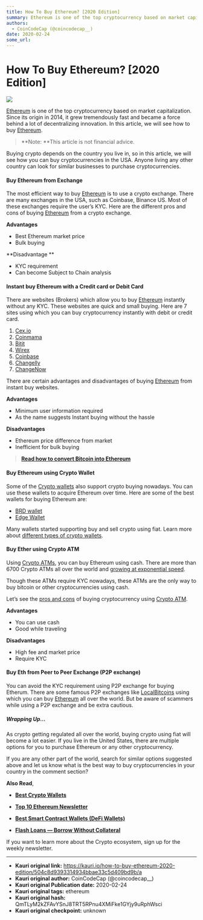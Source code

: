 ```yaml
---
title: How To Buy Ethereum? [2020 Edition]
summary: Ethereum is one of the top cryptocurrency based on market capitalization. Since its origin in 2014, it grew tremendously fast and became a force behind a lot of
authors:
  - CoinCodeCap (@coincodecap__)
date: 2020-02-24
some_url: 
---
```


# How To Buy Ethereum? [2020 Edition]

![](https://ipfs.infura.io/ipfs/QmXJNbeRBUreDYQXF3nG8qaPVir4td7JVPQrU5E3xVyrQj)


[Ethereum](https://blog.coincodecap.com/tag/ethereum/) is one of the top cryptocurrency based on market capitalization. Since its origin in 2014, it grew tremendously fast and became a force behind a lot of decentralizing innovation. In this article, we will see how to buy [Ethereum](https://blog.coincodecap.com/tag/ethereum/). 

> **Note: **This article is not financial advice. 

Buying crypto depends on the country you live in, so in this article, we will see how you can buy cryptocurrencies in the USA. Anyone living any other country can look for similar businesses to purchase cryptocurrencies. 

#### Buy Ethereum from Exchange

The most efficient way to buy [Ethereum](https://blog.coincodecap.com/tag/ethereum/) is to use a crypto exchange. There are many exchanges in the USA, such as Coinbase, Binance US. Most of these exchanges require the user’s KYC. Here are the different pros and cons of buying [Ethereum](https://blog.coincodecap.com/tag/ethereum/) from a crypto exchange.

**Advantages**

*   Best Ethereum market price
*   Bulk buying 

**Disadvantage **

*   KYC requirement
*   Can become Subject to Chain analysis 

#### Instant buy Ethereum with a Credit card or Debit Card

There are websites (Brokers) which allow you to buy [Ethereum](https://blog.coincodecap.com/tag/ethereum/) instantly without any KYC. These websites are quick and small buying. Here are 7 sites using which you can buy cryptocurrency instantly with debit or credit card. 

1.  [Cex.io](https://cex.io/)
2.  [Coinmama](https://www.coinmama.com/?utm_source=coincodecap.com)
3.  [Bitit](https://bitit.io/?utm_source=coincodecap.com)
4.  [Wirex](https://wirexapp.com/global?utm_source=coincodecap.com)
5.  [Coinbase](https://www.coinbase.com/?utm_source=coincodecap.com)
6.  [Changelly](https://changelly.com/?utm_source=coincodecap.com)
7.  [ChangeNow](https://changenow.io/?utm_source=coincodecap.com)

There are certain advantages and disadvantages of buying [Ethereum](https://blog.coincodecap.com/tag/ethereum/) from instant buy websites.

**Advantages**

*   Minimum user information required
*   As the name suggests Instant buying without the hassle

**Disadvantages**

*   Ethereum price difference from market
*   Inefficient for bulk buying

> [**Read how to convert Bitcoin into Ethereum**](https://blog.coincodecap.com/convert-bitcoin-best-crypto-exchange-services/)

#### Buy Ethereum using Crypto Wallet

Some of the [Crypto wallets](https://blog.coincodecap.com/tag/crypto-wallet/) also support crypto buying nowadays. You can use these wallets to acquire Ethereum over time. Here are some of the best wallets for buying Ethereum are:

*   [BRD wallet](https://brd.com/?utm_source=coincodecap.com)
*   [Edge Wallet](https://edge.app/?utm_source=coincodecap.com)

Many wallets started supporting buy and sell crypto using fiat. Learn more about [different types of crypto wallets](https://blog.coincodecap.com/different-types-of-crypto-wallets/).

#### Buy Ether using Crypto ATM

Using [Crypto ATMs](https://blog.coincodecap.com/tag/crypto-atm/), you can buy Ethereum using cash. There are more than 6700 Crypto ATMs all over the world and [growing at exponential speed](https://blog.coincodecap.com/bitcoin-atm-stats/). 

Though these ATMs require KYC nowadays, these ATMs are the only way to buy bitcoin or other cryptocurrencies using cash.

Let’s see the [pros and cons](https://blog.coincodecap.com/bitcoin-atm-pros-and-cons/) of buying cryptocurrency using [Crypto ATM](https://blog.coincodecap.com/tag/crypto-atm/). 

**Advantages**

*   You can use cash
*   Good while traveling

**Disadvantages**

*   High fee and market price
*   Require KYC

#### Buy Eth from Peer to Peer Exchange (P2P exchange) 

You can avoid the KYC requirement using P2P exchange for buying Etherum. There are some famous P2P exchanges like [LocalBitcoins](https://localbitcoins.com/?utm_source=coincodecap.com) using which you can buy [Ethereum](https://blog.coincodecap.com/tag/ethereum/) all over the world. But be aware of scammers while using a P2P exchange and be extra cautious. 

##### Wrapping Up…

As crypto getting regulated all over the world, buying crypto using fiat will become a lot easier. If you live in the United States, there are multiple options for you to purchase Ethereum or any other cryptocurrency.

If you are any other part of the world, search for similar options suggested above and let us know what is the best way to buy cryptocurrencies in your country in the comment section?

**Also Read**,

*   **[Best Crypto Wallets](https://blog.coincodecap.com/best-crypto-wallets-app/)**

*   [**Top 10 Ethereum Newsletter**](https://blog.coincodecap.com/ethereum-newsletters/)

*   **[Best Smart Contract Wallets (DeFi Wallets)](https://blog.coincodecap.com/best-smart-contract-wallet/)**

*   [**Flash Loans — Borrow Without Collateral**](https://blog.coincodecap.com/what-are-flash-loans-on-ethereum/)

If you want to learn more about the Crypto ecosystem, sign up for the weekly newsletter.


---

- **Kauri original link:** https://kauri.io/how-to-buy-ethereum-2020-edition/504c8d9393314934bbae33c5d409bd9b/a
- **Kauri original author:** CoinCodeCap (@coincodecap__)
- **Kauri original Publication date:** 2020-02-24
- **Kauri original tags:** ethereum
- **Kauri original hash:** QmTLyM2kZFAvYSnJ8TRT5RPnu4XMiFke1GYjy9uRphWsci
- **Kauri original checkpoint:** unknown



